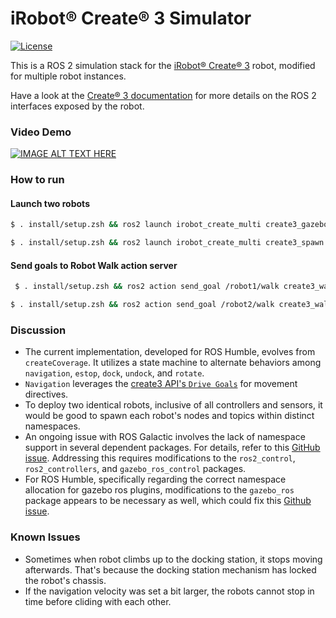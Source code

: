 # iRobot® Create® 3 Simulator

[![License](https://img.shields.io/github/license/iRobotEducation/create3_sim)](https://github.com/iRobotEducation/create3_sim/blob/main/LICENSE)

This is a ROS 2 simulation stack for the [iRobot® Create® 3](https://edu.irobot.com/create3) robot, modified for multiple robot instances.

Have a look at the [Create® 3 documentation](https://iroboteducation.github.io/create3_docs/) for more details on the ROS 2 interfaces exposed by the robot.


### Video Demo
[![IMAGE ALT TEXT HERE](https://img.youtube.com/vi/mJr7kDu76k8/0.jpg)](https://www.youtube.com/watch?v=mJr7kDu76k8)

### How to run

#### Launch two robots
```bash
$ . install/setup.zsh && ros2 launch irobot_create_multi create3_gazebo.launch.py namespace:=robot1
```

```bash
$ . install/setup.zsh && ros2 launch irobot_create_multi create3_spawn.launch.py namespace:=robot2 x:=1.0
```

#### Send goals to Robot Walk action server
```bash
 $ . install/setup.zsh && ros2 action send_goal /robot1/walk create3_walk_msgs/action/Walk "{explore_duration:{sec: 100, nanosec: 0}, max_runtime:{sec: 120,nanosec: 0}}"
```

```bash
$ . install/setup.zsh && ros2 action send_goal /robot2/walk create3_walk_msgs/action/Walk "{explore_duration:{sec: 100, nanosec: 0}, max_runtime:{sec: 120,nanosec: 0}}"
```

### Discussion

- The current implementation, developed for ROS Humble, evolves from `createCoverage`. It utilizes a state machine to alternate behaviors among `navigation`, `estop`, `dock`, `undock`, and `rotate`. 
- `Navigation` leverages the [create3 API's `Drive Goals`](https://iroboteducation.github.io/create3_docs/api/drive-goals/) for movement directives.
- To deploy two identical robots, inclusive of all controllers and sensors, it would be good to spawn each robot's nodes and topics within distinct namespaces.
- An ongoing issue with ROS Galactic involves the lack of namespace support in several dependent packages. For details, refer to this [GitHub issue](https://github.com/ros-controls/gazebo_ros2_control/issues/37). Addressing this requires modifications to the `ros2_control`, `ros2_controllers`, and `gazebo_ros_control` packages.
- For ROS Humble, specifically regarding the correct namespace allocation for gazebo ros plugins, modifications to the `gazebo_ros` package appears to be necessary as well, which could fix this [Github issue](https://github.com/iRobotEducation/create3_sim/issues/215).


### Known Issues
- Sometimes when robot climbs up to the docking station, it stops moving afterwards. That's because the docking station mechanism has locked the robot's chassis.
- If the navigation velocity was set a bit larger, the robots cannot stop in time before cliding with each other.
